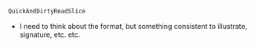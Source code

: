 ```java
QuickAndDirtyReadSlice
```

* I need to think about the format, but something consistent to illustrate, signature, etc. etc.
